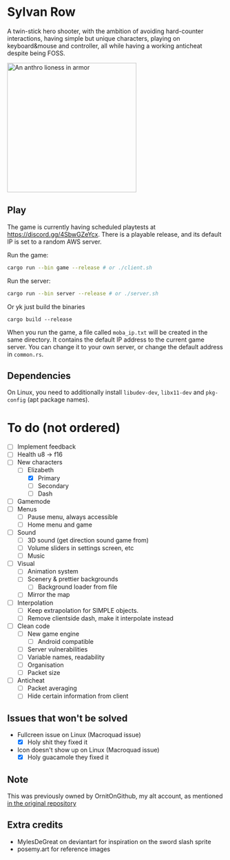 # Sylvan Row
A twin-stick hero shooter, with the ambition of avoiding hard-counter interactions, having simple but unique characters, playing on keyboard&mouse and controller, all while having a working anticheat despite being FOSS.

<img src="assets/characters/time_queen/textures/banner.png" width="300" title="Preliminary art of one of the characters" alt="An anthro lioness in armor"/>

## Play

The game is currently having scheduled playtests at https://discord.gg/4SbwGZeYcx. There is a playable release, and its default IP is set to a random AWS server.

Run the game:
```sh
cargo run --bin game --release # or ./client.sh
```
Run the server:
```sh
cargo run --bin server --release # or ./server.sh
```
Or yk just build the binaries
```
cargo build --release
```

When you run the game, a file called `moba_ip.txt` will be created in the same directory. It contains the default IP address to the current game server. You can change it to your own server, or change the default address in `common.rs`.

## Dependencies

On Linux, you need to additionally install `libudev-dev`, `libx11-dev` and `pkg-config` (apt package names).

# To do (not ordered)

- [ ] Implement feedback
- [ ] Health u8 -> f16
- [ ] New characters
  - [ ] Elizabeth
    - [x] Primary
    - [ ] Secondary
    - [ ] Dash
- [ ] Gamemode
- [ ] Menus
  - [ ] Pause menu, always accessible
  - [ ] Home menu and game
- [ ] Sound
  - [ ] 3D sound (get direction sound game from)
  - [ ] Volume sliders in settings screen, etc
  - [ ] Music
- [ ] Visual
  - [ ] Animation system
  - [ ] Scenery & prettier backgrounds
    - [ ] Background loader from file
  - [ ] Mirror the map
- [ ] Interpolation
  - [ ] Keep extrapolation for SIMPLE objects.
  - [ ] Remove clientside dash, make it interpolate instead
- [ ] Clean code
  - [ ] New game engine
    - [ ] Android compatible
  - [ ] Server vulnerabilities
  - [ ] Variable names, readability
  - [ ] Organisation
  - [ ] Packet size
- [ ] Anticheat
  - [ ] Packet averaging
  - [ ] Hide certain information from client

## Issues that won't be solved

- Fullcreen issue on Linux (Macroquad issue)
  - [x] Holy shit they fixed it
- Icon doesn't show up on Linux (Macroquad issue)
  - [x] Holy guacamole they fixed it

## Note

This was previously owned by OrnitOnGithub, my alt account, as mentioned [in the original repository](https://github.com/OrnitOnGithub/moba?tab=readme-ov-file#notice)

## Extra credits

- MylesDeGreat on deviantart for inspiration on the sword slash sprite
- posemy.art for reference images
